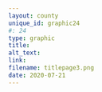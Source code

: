 ```yaml
---
layout: county 
unique_id: graphic24
#: 24
type: graphic
title: 
alt_text: 
link: 
filename: titlepage3.png
date: 2020-07-21
---
```

